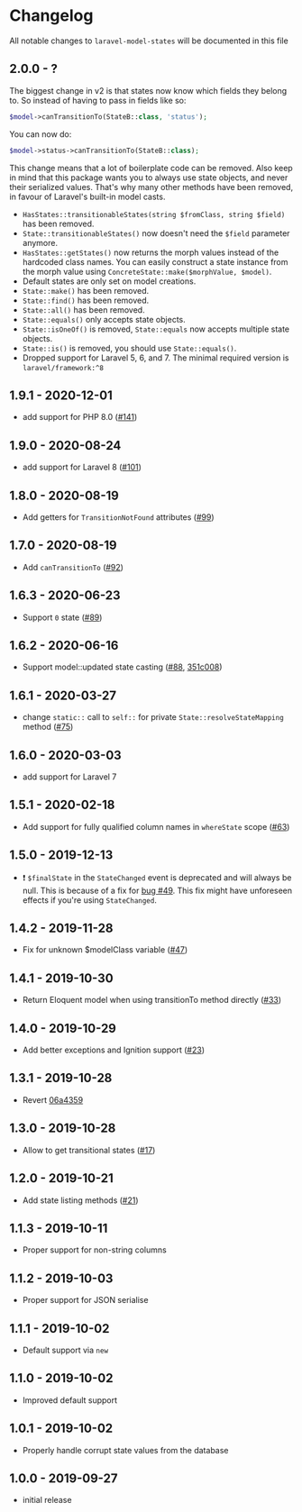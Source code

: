 # Changelog

All notable changes to `laravel-model-states` will be documented in this file

## 2.0.0 - ?

The biggest change in v2 is that states now know which fields they belong to. So instead of having to pass in fields like so:

```php
$model->canTransitionTo(StateB::class, 'status');
```

You can now do:

```php
$model->status->canTransitionTo(StateB::class);
```

This change means that a lot of boilerplate code can be removed. Also keep in mind that this package wants you to always use state objects, and never their serialized values. That's why many other methods have been removed, in favour of Laravel's built-in model casts.

- `HasStates::transitionableStates(string $fromClass, string $field)` has been removed.
- `State::transitionableStates()` now doesn't need the `$field` parameter anymore.
- `HasStates::getStates()` now returns the morph values instead of the hardcoded class names. You can easily construct a state instance from the morph value using `ConcreteState::make($morphValue, $model)`.
- Default states are only set on model creations.
- `State::make()` has been removed.
- `State::find()` has been removed.
- `State::all()` has been removed.
- `State::equals()` only accepts state objects.
- `State::isOneOf()` is removed, `State::equals` now accepts multiple state objects.
- `State::is()` is removed, you should use `State::equals()`.
- Dropped support for Laravel 5, 6, and 7. The minimal required version is `laravel/framework:^8`

## 1.9.1 - 2020-12-01

- add support for PHP 8.0 ([#141](https://github.com/spatie/laravel-model-states/pull/141))

## 1.9.0 - 2020-08-24

- add support for Laravel 8 ([#101](https://github.com/spatie/laravel-model-states/pull/101))

## 1.8.0 - 2020-08-19

- Add getters for `TransitionNotFound` attributes ([#99](https://github.com/spatie/laravel-model-states/pull/99))

## 1.7.0 - 2020-08-19

- Add `canTransitionTo` ([#92](https://github.com/spatie/laravel-model-states/pull/92))

## 1.6.3 - 2020-06-23

- Support `0` state ([#89](https://github.com/spatie/laravel-model-states/pull/89))

## 1.6.2 - 2020-06-16

- Support model::updated state casting ([#88](https://github.com/spatie/laravel-model-states/issues/88), [351c008](https://github.com/spatie/laravel-model-states/commit/351c008f9e1ab42ed8f9a598d78615787669f43b))

## 1.6.1 - 2020-03-27

- change `static::` call to `self::` for private `State::resolveStateMapping` method ([#75](https://github.com/spatie/laravel-model-states/pull/75))

## 1.6.0 - 2020-03-03

- add support for Laravel 7

## 1.5.1 - 2020-02-18

- Add support for fully qualified column names in `whereState` scope ([#63](https://github.com/spatie/laravel-model-states/pull/63))

## 1.5.0 - 2019-12-13

- ❗️ `$finalState` in the `StateChanged` event is deprecated and will always be null. This is because of a fix for [bug #49](https://github.com/spatie/laravel-model-states/issues/49). This fix might have unforeseen effects if you're using `StateChanged`.

## 1.4.2 - 2019-11-28

- Fix for unknown $modelClass variable ([#47](https://github.com/spatie/laravel-model-states/issues/47))

## 1.4.1 - 2019-10-30

- Return Eloquent model when using transitionTo method directly ([#33](https://github.com/spatie/laravel-model-states/pull/33))

## 1.4.0 - 2019-10-29

- Add better exceptions and Ignition support ([#23](https://github.com/spatie/laravel-model-states/pull/23))

## 1.3.1 - 2019-10-28

- Revert [06a4359](https://github.com/spatie/laravel-model-states/commit/06a4359a184bc747d7fd8c9b062e4333e9b30f80)

## 1.3.0 - 2019-10-28

- Allow to get transitional states ([#17](https://github.com/spatie/laravel-model-states/pull/17))

## 1.2.0 - 2019-10-21

- Add state listing methods ([#21](https://github.com/spatie/laravel-model-states/pull/21))

## 1.1.3 - 2019-10-11

- Proper support for non-string columns

## 1.1.2 - 2019-10-03

- Proper support for JSON serialise

## 1.1.1 - 2019-10-02

- Default support via `new`

## 1.1.0 - 2019-10-02

- Improved default support

## 1.0.1 - 2019-10-02

- Properly handle corrupt state values from the database

## 1.0.0 - 2019-09-27

- initial release
